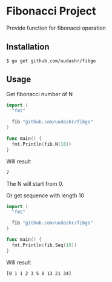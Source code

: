 # Fibonacci Project

Provide function for fibonacci operation

## Installation
```shell
$ go get github.com/uudashr/fibgo
```

## Usage
Get fibonacci number of N
```go
import (
  "fmt"
  
  fib "github.com/uudashr/fibgo"
)

func main() {
  fmt.Println(fib.N(10))
}
```

Will result
```
7
```

The N will start from 0.

Or get sequence with length 10

```go
import (
  "fmt"

  fib "github.com/uudashr/fibgo"
)

func main() {
  fmt.Println(fib.Seq(10))
}
```

Will result
```
[0 1 1 2 3 5 8 13 21 34]
```
